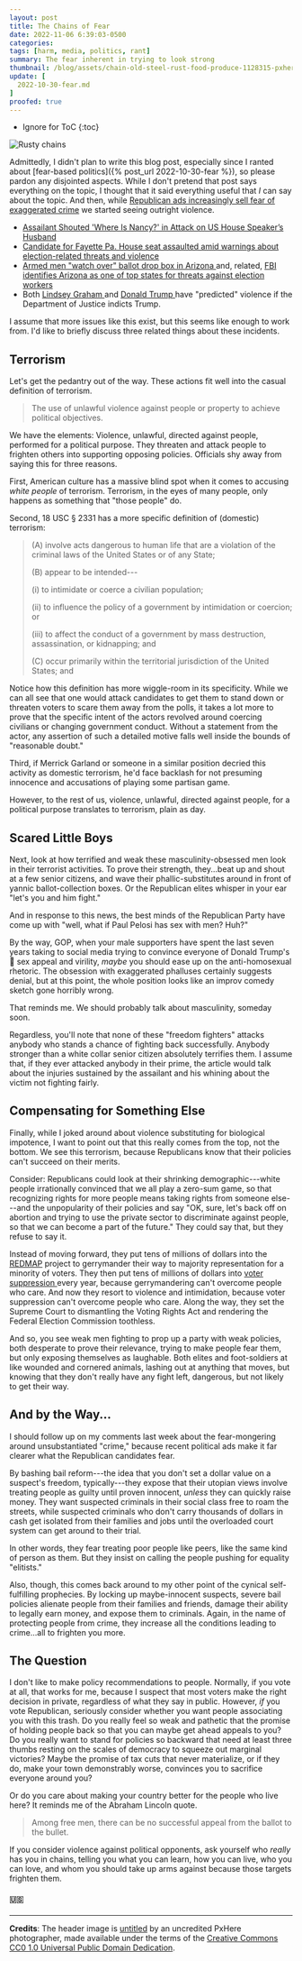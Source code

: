```yaml
---
layout: post
title: The Chains of Fear
date: 2022-11-06 6:39:03-0500
categories:
tags: [harm, media, politics, rant]
summary: The fear inherent in trying to look strong
thumbnail: /blog/assets/chain-old-steel-rust-food-produce-1128315-pxhere.com.png
update: [
  2022-10-30-fear.md
]
proofed: true
---
```


* Ignore for ToC
{:toc}

![Rusty chains](/blog/assets/chain-old-steel-rust-food-produce-1128315-pxhere.com.png "Not the most innovative metaphor, admittedly")

Admittedly, I didn't plan to write this blog post, especially since I ranted about [fear-based politics]({% post_url 2022-10-30-fear %}), so please pardon any disjointed aspects.  While I don't pretend that post says everything on the topic, I thought that it said everything useful that *I* can say about the topic.  And then, while [Republican ads increasingly sell fear of exaggerated crime](https://www.voanews.com/a/as-midterms-near-political-ads-seize-on-voters-fears-about-crime/6813968.html) we started seeing outright violence.

 * [Assailant Shouted 'Where Is Nancy?' in Attack on US House Speaker’s Husband](https://www.voanews.com/a/spokesman-speaker-pelosi-s-husband-assaulted-in-break-in/6809530.html)
 * [Candidate for Fayette Pa. House seat assaulted amid warnings about election-related threats and violence <i class="fas fa-copyright"></i>](https://www.post-gazette.com/news/election2022/2022/10/31/democrat-richard-ringer-candidate-for-pa-house-seat-assaulted-election/stories/202210310087)
 * [Armed men "watch over" ballot drop box in Arizona <i class="fas fa-copyright"></i>](https://www.salon.com/2022/10/23/armed-men-watch-over-ballot-drop-box-in-arizona_partner/) and, related, [FBI identifies Arizona as one of top states for threats against election workers <i class="fas fa-copyright"></i>](https://www.axios.com/local/phoenix/2022/10/19/fbi-arizona-top-state-threats-election-workers)
 * Both [Lindsey Graham <i class="fas fa-copyright"></i>](https://www.theguardian.com/us-news/2022/aug/29/lindsey-graham-riots-trump-prosecuted-records) and [Donald Trump <i class="fas fa-copyright"></i>](https://hughhewitt.com/donald-trump-returns-to-talks-election-2022-indictments/) have "predicted" violence if the Department of Justice indicts Trump.

I assume that more issues like this exist, but this seems like enough to work from.  I'd like to briefly discuss three related things about these incidents.

## Terrorism

Let's get the pedantry out of the way.  These actions fit well into the casual definition of terrorism.

 > The use of unlawful violence against people or property to achieve political objectives.

We have the elements:  Violence, unlawful, directed against people, performed for a political purpose.  They threaten and attack people to frighten others into supporting opposing policies.  Officials shy away from saying this for three reasons.

First, American culture has a massive blind spot when it comes to accusing *white people* of terrorism.  Terrorism, in the eyes of many people, only happens as something that "those people" do.

Second, 18 USC § 2331 has a more specific definition of (domestic) terrorism:

 > (A) involve acts dangerous to human life that are a violation of the criminal laws of the United States or of any State;
 >
 > (B) appear to be intended---
 >
 > (i) to intimidate or coerce a civilian population;
 >
 > (ii) to influence the policy of a government by intimidation or coercion; or
 >
 > (iii) to affect the conduct of a government by mass destruction, assassination, or kidnapping; and
 >
 > (C) occur primarily within the territorial jurisdiction of the United States; and

Notice how this definition has more wiggle-room in its specificity.  While we can all see that one would attack candidates to get them to stand down or threaten voters to scare them away from the polls, it takes a lot more to prove that the specific intent of the actors revolved around coercing civilians or changing government conduct.  Without a statement from the actor, any assertion of such a detailed motive falls well inside the bounds of "reasonable doubt."

Third, if Merrick Garland or someone in a similar position decried this activity as domestic terrorism, he'd face backlash for not presuming innocence and accusations of playing some partisan game.

However, to the rest of us, violence, unlawful, directed against people, for a political purpose translates to terrorism, plain as day.

## Scared Little Boys

Next, look at how terrified and weak these masculinity-obsessed men look in their terrorist activities.  To prove their strength, they...beat up and shout at a few senior citizens, and wave their phallic-substitutes around in front of yannic ballot-collection boxes.  Or the Republican elites whisper in your ear "let's you and him fight."

And in response to this news, the best minds of the Republican Party have come up with "well, what if Paul Pelosi has sex with men?  Huh?"

By the way, GOP, when your male supporters have spent the last seven years taking to social media trying to convince everyone of Donald Trump's 🤣 sex appeal and virility, *maybe* you should ease up on the anti-homosexual rhetoric.  The obsession with exaggerated phalluses certainly suggests denial, but at this point, the whole position looks like an improv comedy sketch gone horribly wrong.

That reminds me.  We should probably talk about masculinity, someday soon.

Regardless, you'll note that none of these "freedom fighters" attacks anybody who stands a chance of fighting back successfully.  Anybody stronger than a white collar senior citizen absolutely terrifies them.  I assume that, if they ever attacked anybody in their prime, the article would talk about the injuries sustained by the assailant and his whining about the victim not fighting fairly.

## Compensating for Something Else

Finally, while I joked around about violence substituting for biological impotence, I want to point out that this really comes from the top, not the bottom.  We see this terrorism, because Republicans know that their policies can't succeed on their merits.

Consider:  Republicans could look at their shrinking demographic---white people irrationally convinced that we all play a zero-sum game, so that recognizing rights for more people means taking rights from someone else---and the unpopularity of their policies and say "OK, sure, let's back off on abortion and trying to use the private sector to discriminate against people, so that we can become a part of the future."  They could say that, but they refuse to say it.

Instead of moving forward, they put tens of millions of dollars into the [REDMAP](https://en.wikipedia.org/wiki/REDMAP) project to gerrymander their way to majority representation for a minority of voters.  They then put tens of millions of dollars into [voter suppression <i class="fas fa-copyright"></i>](https://www.citizen.org/article/corporate-sponsors-of-voter-suppression-state-lawmakers-50-million/) every year, because gerrymandering can't overcome people who care.  And now they resort to violence and intimidation, because voter suppression can't overcome people who care.  Along the way, they set the Supreme Court to dismantling the Voting Rights Act and rendering the Federal Election Commission toothless.

And so, you see weak men fighting to prop up a party with weak policies, both desperate to prove their relevance, trying to make people fear them, but only exposing themselves as laughable.  Both elites and foot-soldiers at like wounded and cornered animals, lashing out at anything that moves, but knowing that they don't really have any fight left, dangerous, but not likely to get their way.

## And by the Way...

I should follow up on my comments last week about the fear-mongering around unsubstantiated "crime," because recent political ads make it far clearer what the Republican candidates fear.

By bashing bail reform---the idea that you don't set a dollar value on a suspect's freedom, typically---they expose that their utopian views involve treating people as guilty until proven innocent, *unless* they can quickly raise money.  They want suspected criminals in their social class free to roam the streets, while suspected criminals who don't carry thousands of dollars in cash get isolated from their families and jobs until the overloaded court system can get around to their trial.

In other words, they fear treating poor people like peers, like the same kind of person as them.  But they insist on calling the people pushing for equality "elitists."

Also, though, this comes back around to my other point of the cynical self-fulfilling prophecies.  By locking up maybe-innocent suspects, severe bail policies alienate people from their families and friends, damage their ability to legally earn money, and expose them to criminals.  Again, in the name of protecting people from crime, they increase all the conditions leading to crime...all to frighten you more.

## The Question

I don't like to make policy recommendations to people.  Normally, if you vote at all, that works for me, because I suspect that most voters make the right decision in private, regardless of what they say in public.  However, *if* you vote Republican, seriously consider whether you want people associating you with this trash.  Do you really feel so weak and pathetic that the promise of holding people back so that you can maybe get ahead appeals to you?  Do you really want to stand for policies so backward that need at least three thumbs resting on the scales of democracy to squeeze out marginal victories?  Maybe the promise of tax cuts that never materialize, or if they do, make your town demonstrably worse, convinces you to sacrifice everyone around you?

Or do you care about making your country better for the people who live here?  It reminds me of the Abraham Lincoln quote.

 > Among free men, there can be no successful appeal from the ballot to the bullet.

If you consider violence against political opponents, ask yourself who *really* has you in chains, telling you what you can learn, how you can live, who you can love, and whom you should take up arms against because those targets frighten them.

#### 🇺🇸

* * *

**Credits**:  The header image is [untitled](https://pxhere.com/en/photo/1128315) by an uncredited PxHere photographer, made available under the terms of the [Creative Commons CC0 1.0 Universal Public Domain Dedication](https://creativecommons.org/publicdomain/zero/1.0/).
